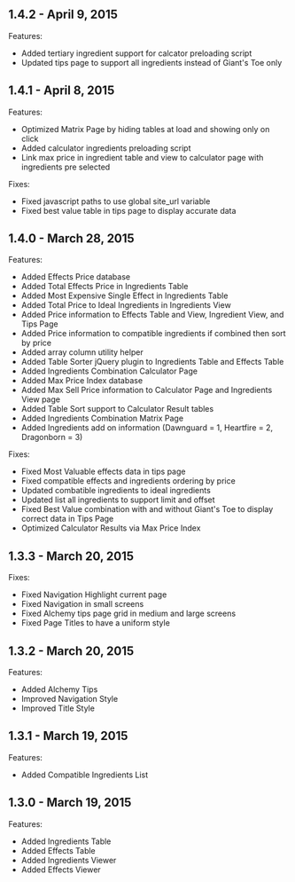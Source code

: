 ## 1.4.2 - April 9, 2015

Features:

- Added tertiary ingredient support for calcator preloading script
- Updated tips page to support all ingredients instead of Giant's Toe only

## 1.4.1 - April 8, 2015

Features:

- Optimized Matrix Page by hiding tables at load and showing only on click
- Added calculator ingredients preloading script
- Link max price in ingredient table and view to calculator page with ingredients pre selected

Fixes:

- Fixed javascript paths to use global site_url variable 
- Fixed best value table in tips page to display accurate data

## 1.4.0 - March 28, 2015

Features:

- Added Effects Price database
- Added Total Effects Price in Ingredients Table
- Added Most Expensive Single Effect in Ingredients Table
- Added Total Price to Ideal Ingredients in Ingredients View
- Added Price information to Effects Table and View, Ingredient View, and Tips Page
- Added Price information to compatible ingredients if combined then sort by price
- Added array column utility helper
- Added Table Sorter jQuery plugin to Ingredients Table and Effects Table
- Added Ingredients Combination Calculator Page
- Added Max Price Index database
- Added Max Sell Price information to Calculator Page and Ingredients View page
- Added Table Sort support to Calculator Result tables
- Added Ingredients Combination Matrix Page
- Added Ingredients add on information (Dawnguard = 1, Heartfire = 2, Dragonborn = 3)

Fixes:

- Fixed Most Valuable effects data in tips page
- Fixed compatible effects and ingredients ordering by price
- Updated combatible ingredients to ideal ingredients
- Updated list all ingredients to support limit and offset
- Fixed Best Value combination with and without Giant's Toe to display correct data in Tips Page
- Optimized Calculator Results via Max Price Index

## 1.3.3 - March 20, 2015

Fixes:

- Fixed Navigation Highlight current page
- Fixed Navigation in small screens
- Fixed Alchemy tips page grid in medium and large screens
- Fixed Page Titles to have a uniform style

## 1.3.2 - March 20, 2015

Features:

- Added Alchemy Tips
- Improved Navigation Style
- Improved Title Style

## 1.3.1 - March 19, 2015

Features:

- Added Compatible Ingredients List

## 1.3.0 - March 19, 2015

Features:

- Added Ingredients Table
- Added Effects Table
- Added Ingredients Viewer
- Added Effects Viewer